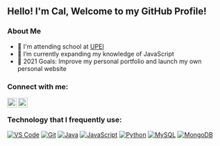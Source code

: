 ## Hello! I'm Cal, Welcome to my GitHub Profile!

### About Me
- 🏫 I'm attending school at [UPEI][upei]
- 🌱 I’m currently expanding my knowledge of JavaScript
- 📝 2021 Goals: Improve my personal portfolio and launch my own personal website

### Connect with me:
[<img align="left" alt="Ctrain#6679 | Discord" width="22px" src="https://cdn.jsdelivr.net/npm/simple-icons@v3/icons/discord.svg" />][discord]
[<img align="left" alt="_Ctrain37 | Twitter" width="22px" src="https://cdn.jsdelivr.net/npm/simple-icons@v3/icons/twitter.svg" />][twitter]

<br />

### Technology that I frequently use:

[![VS Code](https://img.shields.io/badge/IDE-VSCode-%23007ACC?style=flat-square&logo=Visual-studio-code)](https://code.visualstudio.com/)
[![Git](https://img.shields.io/badge/-Git-%23F05032?style=flat-square&logo=git&logoColor=%23ffffff)](https://git-scm.com/)
[![Java](https://img.shields.io/badge/-Java-ce0000?logo=Java&style=flat-square)](https://www.java.com/en/)
[![JavaScript](https://img.shields.io/badge/-JavaScript-%23F7DF1C?style=flat-square&logo=javascript&logoColor=000000&labelColor=%23F7DF1C&color=%23FFCE5A)](https://www.javascript.com/)
[![Python](https://img.shields.io/badge/-Python-ffdf76?logo=Python&style=flat-square)](https://www.python.org/)
[![MySQL](https://img.shields.io/badge/-MySQL-4479A1?style=flat-square&logo=MySQL&logoColor=ffffff)](https://www.mysql.com/)
[![MongoDB](https://img.shields.io/badge/-MongoDB-47A248?style=flat-square&logo=MongoDB&logoColor=ffffff)](https://www.mongodb.com/)





[twitter]: https://twitter.com/CalTrainor
[discord]: https://discordapp.com/users/327627829221261312/
[upei]: https://www.upei.ca/
[vscode]: https://code.visualstudio.com/
